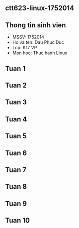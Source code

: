 ## ctt623-linux-1752014
## Thong tin sinh vien
* MSSV: 1752014
* Ho va ten: Dau Phuc Duc
* Lop: K17 VP
* Mon hoc: Thuc hanh Linux
## Tuan 1
## Tuan 2
## Tuan 3
## Tuan 4
## Tuan 5
## Tuan 6
## Tuan 7
## Tuan 8
## Tuan 9
## Tuan 10

